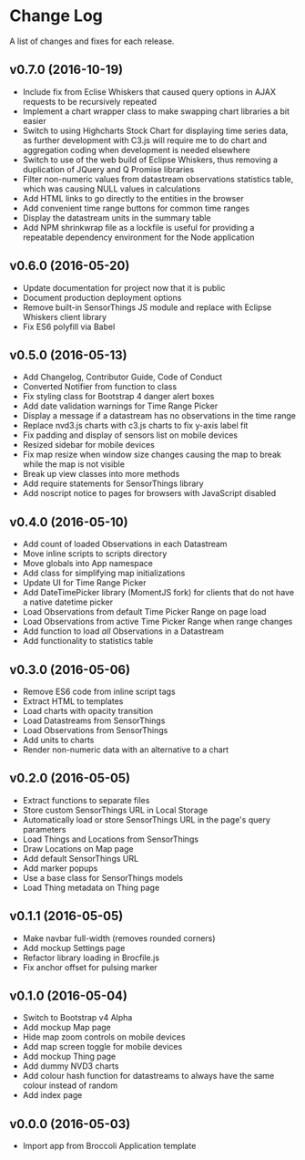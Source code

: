 # Change Log

A list of changes and fixes for each release.

## v0.7.0 (2016-10-19)

* Include fix from Eclise Whiskers that caused query options in AJAX requests to be recursively repeated
* Implement a chart wrapper class to make swapping chart libraries a bit easier
* Switch to using Highcharts Stock Chart for displaying time series data, as further development with C3.js will require me to do chart and aggregation coding when development is needed elsewhere
* Switch to use of the web build of Eclipse Whiskers, thus removing a duplication of JQuery and Q Promise libraries
* Filter non-numeric values from datastream observations statistics table, which was causing NULL values in calculations
* Add HTML links to go directly to the entities in the browser
* Add convenient time range buttons for common time ranges
* Display the datastream units in the summary table
* Add NPM shrinkwrap file as a lockfile is useful for providing a repeatable dependency environment for the Node application

## v0.6.0 (2016-05-20)

* Update documentation for project now that it is public
* Document production deployment options
* Remove built-in SensorThings JS module and replace with Eclipse Whiskers client library
* Fix ES6 polyfill via Babel

## v0.5.0 (2016-05-13)

* Add Changelog, Contributor Guide, Code of Conduct
* Converted Notifier from function to class
* Fix styling class for Bootstrap 4 danger alert boxes
* Add date validation warnings for Time Range Picker
* Display a message if a datastream has no observations in the time range
* Replace nvd3.js charts with c3.js charts to fix y-axis label fit
* Fix padding and display of sensors list on mobile devices
* Resized sidebar for mobile devices
* Fix map resize when window size changes causing the map to break while the map is not visible
* Break up view classes into more methods
* Add require statements for SensorThings library
* Add noscript notice to pages for browsers with JavaScript disabled

## v0.4.0 (2016-05-10)

* Add count of loaded Observations in each Datastream
* Move inline scripts to scripts directory
* Move globals into App namespace
* Add class for simplifying map initializations
* Update UI for Time Range Picker
* Add DateTimePicker library (MomentJS fork) for clients that do not have a native datetime picker
* Load Observations from default Time Picker Range on page load
* Load Observations from active Time Picker Range when range changes
* Add function to load *all* Observations in a Datastream
* Add functionality to statistics table

## v0.3.0 (2016-05-06)

* Remove ES6 code from inline script tags
* Extract HTML to templates
* Load charts with opacity transition
* Load Datastreams from SensorThings
* Load Observations from SensorThings
* Add units to charts
* Render non-numeric data with an alternative to a chart

## v0.2.0 (2016-05-05)

* Extract functions to separate files
* Store custom SensorThings URL in Local Storage
* Automatically load or store SensorThings URL in the page's query parameters
* Load Things and Locations from SensorThings
* Draw Locations on Map page
* Add default SensorThings URL
* Add marker popups
* Use a base class for SensorThings models
* Load Thing metadata on Thing page

## v0.1.1 (2016-05-05)

* Make navbar full-width (removes rounded corners)
* Add mockup Settings page
* Refactor library loading in Brocfile.js
* Fix anchor offset for pulsing marker

## v0.1.0 (2016-05-04)

* Switch to Bootstrap v4 Alpha
* Add mockup Map page
* Hide map zoom controls on mobile devices
* Add map screen toggle for mobile devices
* Add mockup Thing page
* Add dummy NVD3 charts
* Add colour hash function for datastreams to always have the same colour instead of random
* Add index page

## v0.0.0 (2016-05-03)

* Import app from Broccoli Application template
